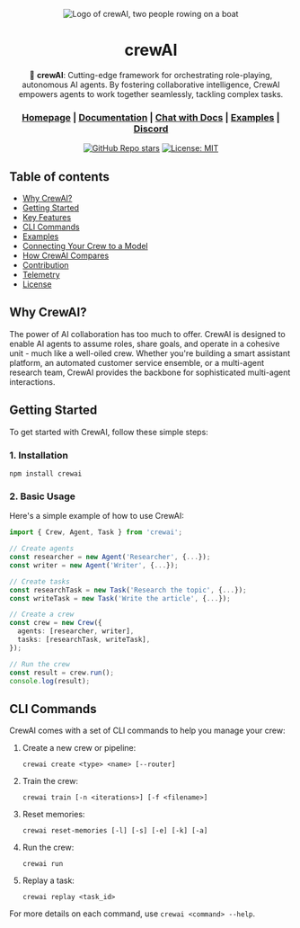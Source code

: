 <div align="center">

![Logo of crewAI, two people rowing on a boat](./docs/crewai_logo.png)

# **crewAI**

🤖 **crewAI**: Cutting-edge framework for orchestrating role-playing, autonomous AI agents. By fostering collaborative intelligence, CrewAI empowers agents to work together seamlessly, tackling complex tasks.

<h3>

[Homepage](https://www.crewai.io/) | [Documentation](https://docs.crewai.com/) | [Chat with Docs](https://chatg.pt/DWjSBZn) | [Examples](https://github.com/joaomdmoura/crewai-examples) | [Discord](https://discord.com/invite/X4JWnZnxPb)

</h3>

[![GitHub Repo stars](https://img.shields.io/github/stars/joaomdmoura/crewAI)](https://github.com/joaomdmoura/crewAI)
[![License: MIT](https://img.shields.io/badge/License-MIT-green.svg)](https://opensource.org/licenses/MIT)

</div>

## Table of contents

- [Why CrewAI?](#why-crewai)
- [Getting Started](#getting-started)
- [Key Features](#key-features)
- [CLI Commands](#cli-commands)
- [Examples](#examples)
- [Connecting Your Crew to a Model](#connecting-your-crew-to-a-model)
- [How CrewAI Compares](#how-crewai-compares)
- [Contribution](#contribution)
- [Telemetry](#telemetry)
- [License](#license)

## Why CrewAI?

The power of AI collaboration has too much to offer. CrewAI is designed to enable AI agents to assume roles, share goals, and operate in a cohesive unit - much like a well-oiled crew. Whether you're building a smart assistant platform, an automated customer service ensemble, or a multi-agent research team, CrewAI provides the backbone for sophisticated multi-agent interactions.

## Getting Started

To get started with CrewAI, follow these simple steps:

### 1. Installation

```
npm install crewai
```

### 2. Basic Usage

Here's a simple example of how to use CrewAI:

```typescript
import { Crew, Agent, Task } from 'crewai';

// Create agents
const researcher = new Agent('Researcher', {...});
const writer = new Agent('Writer', {...});

// Create tasks
const researchTask = new Task('Research the topic', {...});
const writeTask = new Task('Write the article', {...});

// Create a crew
const crew = new Crew({
  agents: [researcher, writer],
  tasks: [researchTask, writeTask],
});

// Run the crew
const result = crew.run();
console.log(result);
```

## CLI Commands

CrewAI comes with a set of CLI commands to help you manage your crew:

1. Create a new crew or pipeline:
   ```
   crewai create <type> <name> [--router]
   ```

2. Train the crew:
   ```
   crewai train [-n <iterations>] [-f <filename>]
   ```

3. Reset memories:
   ```
   crewai reset-memories [-l] [-s] [-e] [-k] [-a]
   ```

4. Run the crew:
   ```
   crewai run
   ```

5. Replay a task:
   ```
   crewai replay <task_id>
   ```

For more details on each command, use `crewai <command> --help`.